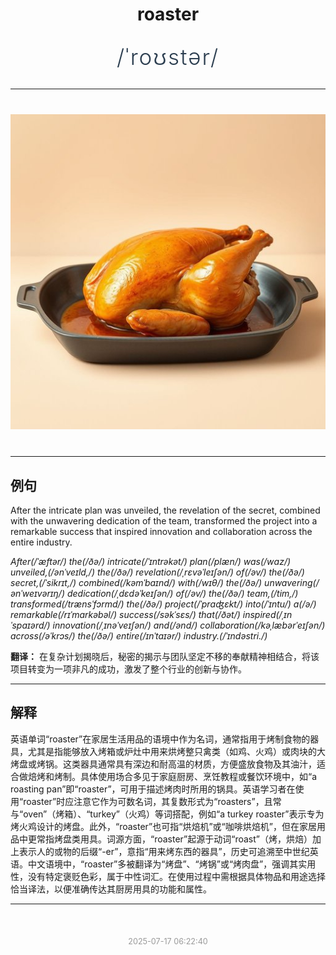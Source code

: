 <div align="center">

# roaster

<div style="margin: 30px 0;">
<h1 style="font-size: 2.5em; font-weight: 300; letter-spacing: 2px; margin: 0; color: #2c3e50;">
/ˈroʊstər/
</h1>
</div>

</div>

---

<div align="center" style="margin: 40px 0;">

![roaster](images/roaster.png)

</div>

---

## 例句

After the intricate plan was unveiled, the revelation of the secret, combined with the unwavering dedication of the team, transformed the project into a remarkable success that inspired innovation and collaboration across the entire industry.

*After(/ˈæftər/) the(/ðə/) intricate(/ˈɪntrəkət/) plan(/plæn/) was(/wɑz/) unveiled,(/ənˈveɪld,/) the(/ðə/) revelation(/ˌrɛvəˈleɪʃən/) of(/əv/) the(/ðə/) secret,(/ˈsikrɪt,/) combined(/kəmˈbaɪnd/) with(/wɪθ/) the(/ðə/) unwavering(/ənˈweɪvərɪŋ/) dedication(/ˌdɛdəˈkeɪʃən/) of(/əv/) the(/ðə/) team,(/tim,/) transformed(/trænsˈfɔrmd/) the(/ðə/) project(/ˈprɑʤɛkt/) into(/ˈɪntu/) a(/ə/) remarkable(/rɪˈmɑrkəbəl/) success(/səkˈsɛs/) that(/ðət/) inspired(/ˌɪnˈspaɪərd/) innovation(/ˌɪnəˈveɪʃən/) and(/ənd/) collaboration(/kəˌlæbərˈeɪʃən/) across(/əˈkrɔs/) the(/ðə/) entire(/ɪnˈtaɪər/) industry.(/ˈɪndəstri./)*

**翻译：** 在复杂计划揭晓后，秘密的揭示与团队坚定不移的奉献精神相结合，将该项目转变为一项非凡的成功，激发了整个行业的创新与协作。

---

## 解释

英语单词“roaster”在家居生活用品的语境中作为名词，通常指用于烤制食物的器具，尤其是指能够放入烤箱或炉灶中用来烘烤整只禽类（如鸡、火鸡）或肉块的大烤盘或烤锅。这类器具通常具有深边和耐高温的材质，方便盛放食物及其油汁，适合做焙烤和烤制。具体使用场合多见于家庭厨房、烹饪教程或餐饮环境中，如“a roasting pan”即“roaster”，可用于描述烤肉时所用的锅具。英语学习者在使用“roaster”时应注意它作为可数名词，其复数形式为“roasters”，且常与“oven”（烤箱）、“turkey”（火鸡）等词搭配，例如“a turkey roaster”表示专为烤火鸡设计的烤盘。此外，“roaster”也可指“烘焙机”或“咖啡烘焙机”，但在家居用品中更常指烤盘类用具。词源方面，“roaster”起源于动词“roast”（烤，烘焙）加上表示人的或物的后缀“-er”，意指“用来烤东西的器具”，历史可追溯至中世纪英语。中文语境中，“roaster”多被翻译为“烤盘”、“烤锅”或“烤肉盘”，强调其实用性，没有特定褒贬色彩，属于中性词汇。在使用过程中需根据具体物品和用途选择恰当译法，以便准确传达其厨房用具的功能和属性。


---

<div align="center" style="margin-top: 50px;">
<small style="color: #999; font-size: 0.9em;">2025-07-17 06:22:40</small>
</div>
